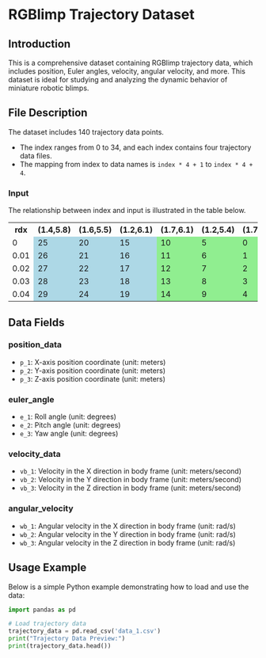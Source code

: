 # RGBlimp Trajectory Dataset

## Introduction
This is a comprehensive dataset containing RGBlimp trajectory data, which includes position, Euler angles, velocity, angular velocity, and more. This dataset is ideal for studying and analyzing the dynamic behavior of miniature robotic blimps.

## File Description
The dataset includes 140 trajectory data points.
- The index ranges from 0 to 34, and each index contains four trajectory data files.
- The mapping from index to data names is `index * 4 + 1` to `index * 4 + 4`.

### Input
The relationship between index and input is illustrated in the table below.
<table>
  <tr>
    <th>rdx</th>
    <th>(1.4,5.8)</th>
    <th>(1.6,5.5)</th>
    <th>(1.2,6.1)</th>
    <th>(1.7,6.1)</th>
    <th>(1.2,5.4)</th>
    <th>(1.7,5.4)</th>
    <th>(2.05,2.05)</th>
    <th>rdx</th>
  </tr>
  <tr>
    <td>0</td>
    <td style="background-color: lightblue;">25</td>
    <td style="background-color: lightblue;">20</td>
    <td style="background-color: lightblue;">15</td>
    <td style="background-color: lightgreen;">10</td>
    <td style="background-color: lightgreen;">5</td>
    <td style="background-color: lightgreen;">0</td>
    <td>30</td>
    <td>0</td>
  </tr>
  <tr>
    <td>0.01</td>
    <td style="background-color: lightblue;">26</td>
    <td style="background-color: lightblue;">21</td>
    <td style="background-color: lightblue;">16</td>
    <td style="background-color: lightgreen;">11</td>
    <td style="background-color: lightgreen;">6</td>
    <td style="background-color: lightgreen;">1</td>
    <td>31</td>
    <td>0.01</td>
  </tr>
  <tr>
    <td>0.02</td>
    <td style="background-color: lightblue;">27</td>
    <td style="background-color: lightblue;">22</td>
    <td style="background-color: lightblue;">17</td>
    <td style="background-color: lightgreen;">12</td>
    <td style="background-color: lightgreen;">7</td>
    <td style="background-color: lightgreen;">2</td>
    <td>32</td>
    <td>0.02</td>
  </tr>
  <tr>
    <td>0.03</td>
    <td style="background-color: lightblue;">28</td>
    <td style="background-color: lightblue;">23</td>
    <td style="background-color: lightblue;">18</td>
    <td style="background-color: lightgreen;">13</td>
    <td style="background-color: lightgreen;">8</td>
    <td style="background-color: lightgreen;">3</td>
    <td>33</td>
    <td>0.03</td>
  </tr>
  <tr>
    <td>0.04</td>
    <td style="background-color: lightblue;">29</td>
    <td style="background-color: lightblue;">24</td>
    <td style="background-color: lightblue;">19</td>
    <td style="background-color: lightgreen;">14</td>
    <td style="background-color: lightgreen;">9</td>
    <td style="background-color: lightgreen;">4</td>
    <td>34</td>
    <td>-0.01</td>
  </tr>
</table>

## Data Fields
### position_data
- `p_1`: X-axis position coordinate (unit: meters)
- `p_2`: Y-axis position coordinate (unit: meters)
- `p_3`: Z-axis position coordinate (unit: meters)

### euler_angle
- `e_1`: Roll angle (unit: degrees)
- `e_2`: Pitch angle (unit: degrees)
- `e_3`: Yaw angle (unit: degrees)

### velocity_data
- `vb_1`: Velocity in the X direction in body frame (unit: meters/second)
- `vb_2`: Velocity in the Y direction in body frame (unit: meters/second)
- `vb_3`: Velocity in the Z direction in body frame (unit: meters/second)

### angular_velocity
- `wb_1`: Angular velocity in the X direction in body frame (unit: rad/s)
- `wb_2`: Angular velocity in the Y direction in body frame (unit: rad/s)
- `wb_3`: Angular velocity in the Z direction in body frame (unit: rad/s)

## Usage Example
Below is a simple Python example demonstrating how to load and use the data:

```python
import pandas as pd

# Load trajectory data
trajectory_data = pd.read_csv('data_1.csv')
print("Trajectory Data Preview:")
print(trajectory_data.head())
